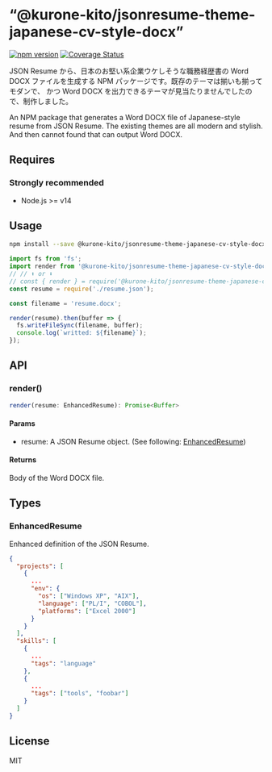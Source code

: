 # “@kurone-kito/jsonresume-theme-japanese-cv-style-docx”

[![npm version](https://badge.fury.io/js/%40kurone-kito%2Fjsonresume-theme-japanese-cv-style-docx.svg)](https://badge.fury.io/js/%40kurone-kito%2Fjsonresume-theme-japanese-cv-style-docx)
[![Coverage Status](https://coveralls.io/repos/github/kurone-kito/jsonresume-theme-japanese-cv-style-docx/badge.svg?branch=master)](https://coveralls.io/github/kurone-kito/jsonresume-theme-japanese-cv-style-docx?branch=master)

JSON Resume から、日本のお堅い系企業ウケしそうな職務経歴書の Word DOCX
ファイルを生成する NPM パッケージです。既存のテーマは揃いも揃ってモダンで、
かつ Word DOCX を出力できるテーマが見当たりませんでしたので、制作しました。

An NPM package that generates a Word DOCX file of Japanese-style resume
from JSON Resume. The existing themes are all modern and stylish. And then
cannot found that can output Word DOCX.

## Requires

### Strongly recommended

- Node.js &gt;= v14

## Usage

```sh
npm install --save @kurone-kito/jsonresume-theme-japanese-cv-style-docx
```

```JavaScript
import fs from 'fs';
import render from '@kurone-kito/jsonresume-theme-japanese-cv-style-docx';
// // ⬆️ or ⬇️
// const { render } = require('@kurone-kito/jsonresume-theme-japanese-cv-style-docx');
const resume = require('./resume.json');

const filename = 'resume.docx';

render(resume).then(buffer => {
  fs.writeFileSync(filename, buffer);
  console.log(`writted: ${filename}`);
});
```

## API

### render()

```TypeScript
render(resume: EnhancedResume): Promise<Buffer>
```

#### Params

- resume: A JSON Resume object. (See following: [EnhancedResume](#enhancedresume))

#### Returns

Body of the Word DOCX file.

## Types

### EnhancedResume

Enhanced definition of the JSON Resume.

```JSON
{
  "projects": [
    {
      ...
      "env": {
        "os": ["Windows XP", "AIX"],
        "language": ["PL/I", "COBOL"],
        "platforms": ["Excel 2000"]
      }
    }
  ],
  "skills": [
    {
      ...
      "tags": "language"
    },
    {
      ...
      "tags": ["tools", "foobar"]
    }
  ]
}
```

## License

MIT
